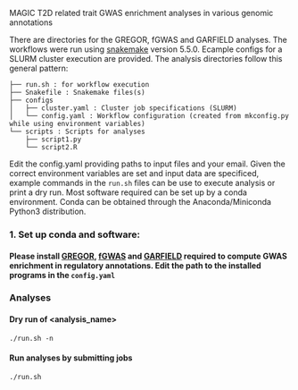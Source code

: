 MAGIC T2D related trait GWAS enrichment analyses in various genomic annotations 

There are directories for the GREGOR, fGWAS and GARFIELD analyses. The workflows were run using [snakemake](http://snakemake.readthedocs.io/en/latest/) version 5.5.0. Ecample configs for a SLURM cluster execution are provided. The analysis directories follow this general pattern:
```
├── run.sh : for workflow execution
├── Snakefile : Snakemake files(s)	
├── configs
│   ├── cluster.yaml : Cluster job specifications (SLURM)
│   └── config.yaml : Workflow configuration (created from mkconfig.py while using environment variables)
└── scripts : Scripts for analyses
    ├── script1.py
    └── script2.R
```

Edit the config.yaml providing paths to input files and your email. Given the correct environment variables are set and input data are specificed, example commands in the `run.sh` files can be use to execute analysis or print a dry run. Most software required can be set up by a conda environment. Conda can be obtained through the Anaconda/Miniconda Python3 distribution. 

### 1. Set up conda and software:
#### Please install [GREGOR](https://genome.sph.umich.edu/wiki/GREGOR), [fGWAS](https://github.com/joepickrell/fgwas) and [GARFIELD](https://www.ebi.ac.uk/birney-srv/GARFIELD/) required to compute GWAS enrichment in regulatory annotations. Edit the path to the installed programs in the `config.yaml`

### Analyses
#### Dry run of <analysis_name>
```
./run.sh -n
```
#### Run analyses by submitting jobs
```
./run.sh
```